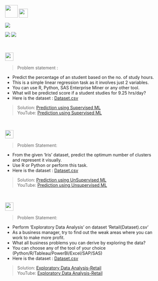 <img height="41.2" src="https://img.shields.io/badge/The Sparks Foundation GRIP-0d0d0d.svg?&style=for-the-badge&logo=TheSparksFoundation&logoColor=blue" />

<img height="29" src="https://img.shields.io/badge/Data Science & Business Analytics Tasks-0d0d0d.svg?&style=for-the-badge&logo=TheSparksFoundation&logoColor=blue" />

[![](https://img.shields.io/badge/Techie-Manish_Bhardwaj-0d0d0d.svg)](https://github.com/LiquidisedFish)<br>

![](https://img.shields.io/badge/Programming_Language-Python-0d0d0d.svg)
![](https://img.shields.io/badge/Status-Complete-0d0d0d.svg)

<br><br>
<img height="27" src="https://img.shields.io/badge/1. Prediction using Supervised ML -Level  Beginner-00b300.svg?&style=for-the-badge&logo=TheSparksFoundation&logoColor=red" />
> Problem statement :
- Predict the percentage of an student based on the no. of study hours. <br>
- This is a simple linear regression task as it involves just 2 variables. <br>
- You can use R, Python, SAS Enterprise Miner or any other tool. <br>
- What will be predicted score if a student studies for 9.25 hrs/day? <br>
- Here is the dataset : <a href="https://github.com/LiquidisedFish/TSF-GRIP-Tasks/blob/main/Task1-PredictionUsingSupervisedML/StudentScores.csv">Dataset.csv</a><br>
> Solution: <a href="https://github.com/LiquidisedFish/TSF-GRIP-Tasks/blob/main/Task1-PredictionUsingSupervisedML/PredictionUsingSupervisedML.ipynb"> Prediction using Supervised ML</a><br>
>YouTube:  <a href="https://www.youtube.com/watch?v=sL-I8n8bFWg">Prediction using Supervised ML</a>

<br><br>
<img height="27" src="https://img.shields.io/badge/2. Prediction using Unsupervised ML -Level  Beginner-00b300.svg?&style=for-the-badge&logo=TheSparksFoundation&logoColor=blue"/>
> Problem Statement:
- From the given ‘Iris’ dataset, predict the optimum number of clusters and represent it visually.<br>
- Use R or Python or perform this task.<br>
- Here is the dataset : <a href="https://github.com/LiquidisedFish/TSF-GRIP-Tasks/blob/main/Task2-PredictionUsingUnsupervisedML/Iris.csv">Dataset.csv</a><br>
> Solution: <a href="https://github.com/LiquidisedFish/TSF-GRIP-Tasks/blob/main/Task2-PredictionUsingUnsupervisedML/PredictionUsingUnsupervisedML.ipynb"> Prediction using UnSupervised ML</a><br>
> YouTube: <a href="https://www.youtube.com/watch?v=p_5g5MUOXZg">Prediction using Unsupervised ML</a>

<br><br>
<img height="27" src="https://img.shields.io/badge/3. Exploratory Data Analysis (Retail) -Level  Beginner-00b300.svg?&style=for-the-badge&logo=TheSparksFoundation&logoColor=blue"/>
> Problem Statement:
- Perform ‘Exploratory Data Analysis’ on dataset ‘Retail(Dataset).csv’ <br>
- As a business manager, try to find out the weak areas where you can work to make more profit.<br>
- What all business problems you can derive by exploring the data?<br>
- You can choose any of the tool of your choice
(Python/R/Tableau/PowerBI/Excel/SAP/SAS)<br>
- Here is the dataset : <a href="https://github.com/LiquidisedFish/TSF-GRIP-Tasks/blob/main/Task3-EDA(Retail)/SampleSuperstore.csv">Dataset.csv</a><br>
> Solution: <a href="https://github.com/LiquidisedFish/TSF-GRIP-Tasks/blob/main/Task3-EDA(Retail)/ExploratoryDataAnalysisRetail.ipynb"> Exploratory Data Analysis-Retail</a><br>
> YouTube: <a href="https://www.youtube.com/watch?v=hhbnPradfHU">Exploratory Data Analysis-Retail</a>
